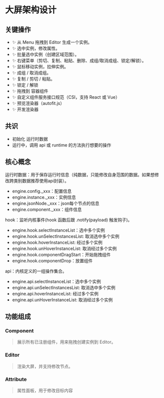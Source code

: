 # 大屏架构设计

## 关键操作

- ✨ 从 Menu 拖拽到 Editor 生成一个实例。
- ✨ 选中实例，修改属性。
- ✨ 批量选中实例（创建区域范围）。
- ✨ 右键菜单（剪切、复制、粘贴、删除、成组/取消成组、锁定/解锁）。
- ✨ 鼠标移动实例，拉伸实例。
- ✨ 成组 / 取消成组。
- ✨ 复制 / 剪切 / 粘贴。
- ✨ 锁定 / 解锁
- ✨ 拖拽到 容器组件
- ✨ 自定义组件服务接口规范（CSI，支持 React 或 Vue）
- ✨ 预览渲染器（autofit.js）
- ✨ 开发渲染器

## 共识
- 初始化 运行时数据
- 运行中，调用 api 或 runtime 的方法执行想要的操作

## 核心概念

运行时数据：用于保存运行时信息（纯数据，只能修改自身范围的数据。如果想修改跨类别数据推荐使用api封装）。

- engine.config._xxx：配置信息
- engine.instance._xxx：实例信息
- engine.jsonNode._xxx：json每个节点的信息
- engine.component._xxx：组件信息

hook：监听内核事件(hook 函数后跟 .notify(payload) 触发钩子)。

- engine.hook.selectInstanceList：选中多个实例
- engine.hook.unSelectInstancesList: 取消选中多个实例
- engine.hook.hoverInstanceList: 经过多个实例
- engine.hook.unHoverInstanceList: 取消经过多个实例
- engine.hook.componentDragStart：开始拖拽组件
- engine.hook.componentDrop：放置组件

api：内核定义的一组操作集合。

- engine.api.selectInstanceList：选中多个实例
- engine.api.unSelectInstancesList: 取消选中多个实例
- engine.api.hoverInstanceList: 经过多个实例
- engine.api.unHoverInstanceList: 取消经过多个实例

## 功能组成

### Component
> 展示所有已注册组件，用来拖拽创建实例到 Editor。

### Editor
> 渲染大屏，并支持修改节点。

### Attribute
> 属性面板，用于修改目标内容
